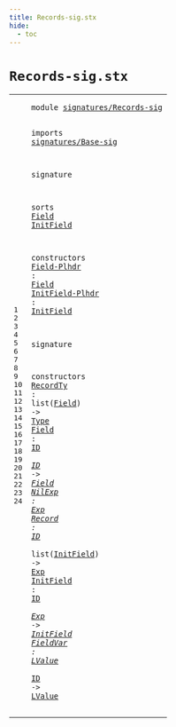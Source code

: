 ```yaml
---
title: Records-sig.stx
hide:
  - toc
---
```


# `Records-sig.stx`



[pdmosses/metaborg-tiger/org.metaborg.lang.tiger.statix/src-gen/statix/signatures/Records-sig.stx]: https://github.com/pdmosses/metaborg-tiger/blob/master/org.metaborg.lang.tiger.statix/src-gen/statix/signatures/Records-sig.stx "The source file on GitHub"

<div class="stx"><table class="highlighttable"><tbody><tr><td class="linenos"><div class="linenodiv"><pre><span></span>1
2
3
4
5
6
7
8
9
10
11
12
13
14
15
16
17
18
19
20
21
22
23
24
</pre></div></td>
<td class="code"><pre><code><span class="keyword">module</span> <a href="../Tiger-sig.stx/#signatures/Records-sig_271_293" id="signatures/Records-sig_7_29" title="Referenced at ../Tiger-sig.stx line 13"><span class="token sort_Id">signatures/Records-sig</span></a>

<span class="keyword">imports</span>
  <a href="../Base-sig.stx/#signatures/Base-sig_7_26" id="signatures/Base-sig_41_60" title="Defined at ../Base-sig.stx line 1"><span class="token sort_Id">signatures/Base-sig</span></a>

<span class="keyword">signature</span>

  <span class="keyword">sorts</span>
    <span class="cons_SortDecl"><a href="#Field_139_144" id="Field_85_90" title="Referenced at line 13, 19, 20; ../../../../trans/static-semantics.stx line 433"><span class="token sort_Id">Field</span></a></span>
    <span class="cons_SortDecl"><a href="#InitField_167_176" id="InitField_95_104" title="Referenced at line 14, 22, 23; ../../../../trans/static-semantics.stx line 455, 461"><span class="token sort_Id">InitField</span></a></span>

  <span class="keyword">constructors</span>
    <span class="cons_OpDecl"><a href="../../../../trans/static-semantics.stx/#Field-Plhdr_12871_12882" id="Field-Plhdr_125_136" title="Referenced at ../../../../trans/static-semantics.stx line 533"><span class="token sort_Id">Field-Plhdr</span></a> <span class="operator">:</span> <span class="cons_SimpleSort"><a href="#Field_85_90" id="Field_139_144" title="Defined at line 9"><span class="token sort_Id">Field</span></a></span></span>
    <span class="cons_OpDecl"><a href="../../../../trans/static-semantics.stx/#InitField-Plhdr_12607_12622" id="InitField-Plhdr_149_164" title="Referenced at ../../../../trans/static-semantics.stx line 519"><span class="token sort_Id">InitField-Plhdr</span></a> <span class="operator">:</span> <span class="cons_SimpleSort"><a href="#InitField_95_104" id="InitField_167_176" title="Defined at line 10"><span class="token sort_Id">InitField</span></a></span></span>

<span class="keyword">signature</span>

  <span class="keyword">constructors</span>
    <span class="cons_OpDecl"><a href="../../../../trans/static-semantics.stx/#RecordTy_10102_10110" id="RecordTy_208_216" title="Referenced at ../../../../trans/static-semantics.stx line 429"><span class="token sort_Id">RecordTy</span></a> <span class="operator">:</span> <span class="keyword">list</span><span class="operator">(</span><span class="cons_SimpleSort"><a href="#Field_85_90" id="Field_224_229" title="Defined at line 9"><span class="token sort_Id">Field</span></a></span><span class="operator">)</span> <span class="operator">-&gt;</span> <span class="cons_SimpleSort"><a href="../Base-sig.stx/#Type_87_91" id="Type_234_238" title="Defined at ../Base-sig.stx line 11"><span class="token sort_Id">Type</span></a></span></span>
    <span class="cons_OpDecl"><a href="../../../../trans/static-semantics.stx/#Field_10287_10292" id="Field_243_248" title="Referenced at ../../../../trans/static-semantics.stx line 436"><span class="token sort_Id">Field</span></a> <span class="operator">:</span> <span class="cons_SimpleSort"><a href="../Base-sig.stx/#ID_104_106" id="ID_251_253" title="Defined at ../Base-sig.stx line 13"><span class="token sort_Id">ID</span></a></span> <span class="operator">*</span> <span class="cons_SimpleSort"><a href="../Base-sig.stx/#ID_104_106" id="ID_256_258" title="Defined at ../Base-sig.stx line 13"><span class="token sort_Id">ID</span></a></span> <span class="operator">-&gt;</span> <span class="cons_SimpleSort"><a href="#Field_85_90" id="Field_262_267" title="Defined at line 9"><span class="token sort_Id">Field</span></a></span></span>
    <span class="cons_OpDecl"><a href="../../../../trans/static-semantics.stx/#NilExp_10411_10417" id="NilExp_272_278" title="Referenced at ../../../../trans/static-semantics.stx line 442"><span class="token sort_Id">NilExp</span></a> <span class="operator">:</span> <span class="cons_SimpleSort"><a href="../Base-sig.stx/#Exp_68_71" id="Exp_281_284" title="Defined at ../Base-sig.stx line 9"><span class="token sort_Id">Exp</span></a></span></span>
    <span class="cons_OpDecl"><a href="../../../../trans/static-semantics.stx/#Record_10474_10480" id="Record_289_295" title="Referenced at ../../../../trans/static-semantics.stx line 446"><span class="token sort_Id">Record</span></a> <span class="operator">:</span> <span class="cons_SimpleSort"><a href="../Base-sig.stx/#ID_104_106" id="ID_298_300" title="Defined at ../Base-sig.stx line 13"><span class="token sort_Id">ID</span></a></span> <span class="operator">*</span> <span class="keyword">list</span><span class="operator">(</span><span class="cons_SimpleSort"><a href="#InitField_95_104" id="InitField_308_317" title="Defined at line 10"><span class="token sort_Id">InitField</span></a></span><span class="operator">)</span> <span class="operator">-&gt;</span> <span class="cons_SimpleSort"><a href="../Base-sig.stx/#Exp_68_71" id="Exp_322_325" title="Defined at ../Base-sig.stx line 9"><span class="token sort_Id">Exp</span></a></span></span>
    <span class="cons_OpDecl"><a href="../../../../trans/static-semantics.stx/#InitField_11004_11013" id="InitField_330_339" title="Referenced at ../../../../trans/static-semantics.stx line 464"><span class="token sort_Id">InitField</span></a> <span class="operator">:</span> <span class="cons_SimpleSort"><a href="../Base-sig.stx/#ID_104_106" id="ID_342_344" title="Defined at ../Base-sig.stx line 13"><span class="token sort_Id">ID</span></a></span> <span class="operator">*</span> <span class="cons_SimpleSort"><a href="../Base-sig.stx/#Exp_68_71" id="Exp_347_350" title="Defined at ../Base-sig.stx line 9"><span class="token sort_Id">Exp</span></a></span> <span class="operator">-&gt;</span> <span class="cons_SimpleSort"><a href="#InitField_95_104" id="InitField_354_363" title="Defined at line 10"><span class="token sort_Id">InitField</span></a></span></span>
    <span class="cons_OpDecl"><a href="../../../../trans/static-semantics.stx/#FieldVar_11471_11479" id="FieldVar_368_376" title="Referenced at ../../../../trans/static-semantics.stx line 480"><span class="token sort_Id">FieldVar</span></a> <span class="operator">:</span> <span class="cons_SimpleSort"><a href="../Base-sig.stx/#LValue_76_82" id="LValue_379_385" title="Defined at ../Base-sig.stx line 10"><span class="token sort_Id">LValue</span></a></span> <span class="operator">*</span> <span class="cons_SimpleSort"><a href="../Base-sig.stx/#ID_104_106" id="ID_388_390" title="Defined at ../Base-sig.stx line 13"><span class="token sort_Id">ID</span></a></span> <span class="operator">-&gt;</span> <span class="cons_SimpleSort"><a href="../Base-sig.stx/#LValue_76_82" id="LValue_394_400" title="Defined at ../Base-sig.stx line 10"><span class="token sort_Id">LValue</span></a></span></span>
</code></pre></td></tr></tbody></table></div>
